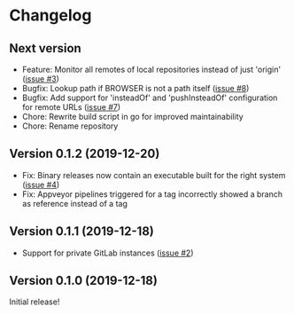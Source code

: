 # Changelog

## Next version

* Feature: Monitor all remotes of local repositories instead of just 'origin' ([issue #3](https://github.com/nbedos/cistern/issues/3))
* Bugfix: Lookup path if BROWSER is not a path itself ([issue #8](https://github.com/nbedos/cistern/issues/8))
* Bugfix: Add support for 'insteadOf' and 'pushInsteadOf' configuration for remote URLs  ([issue #7](https://github.com/nbedos/cistern/issues/7))
* Chore: Rewrite build script in go for improved maintainability
* Chore: Rename repository


## Version 0.1.2 (2019-12-20)

* Fix: Binary releases now contain an executable built for the right system ([issue #4](https://github.com/nbedos/cistern/issues/4))
* Fix: Appveyor pipelines triggered for a tag incorrectly showed a branch as reference instead of a tag


## Version 0.1.1 (2019-12-18)

* Support for private GitLab instances ([issue #2](https://github.com/nbedos/cistern/issues/2))


## Version 0.1.0 (2019-12-18)
Initial release!
